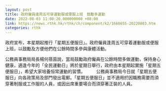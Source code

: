 ```yaml
---
layout: post
title: 政府僱員逢周五可穿運動服或便服上班　鼓勵多運動
date: 2022-08-03 11:00:20.000000000 +08:00
link: https://news.rthk.hk/rthk/ch/component/k2/1660655-20220803.htm
categories: rthk
---
```


政府宣布，本星期起推行「星期五便服日」。政府僱員逢周五可穿着運動服或便服上班，以鼓勵及方便他們在公餘時間多參與康體活動。

公務員事務局局長楊何蓓茵說，當局鼓勵政府僱員在公餘時間多做運動，保持身心健康，適逢今年的「全民運動日」將於星期日舉行，政府由本星期起實施「星期五便服日」，希望大家培養恒常運動的習慣。
　　 
公務員事務局今日就「星期五便服日」向各政策局及部門發出電郵。「星期五便服日」並不適用於因職務需要而須穿著制服或工作服的人員，或因出席重要場合而須穿著正裝的人員。
